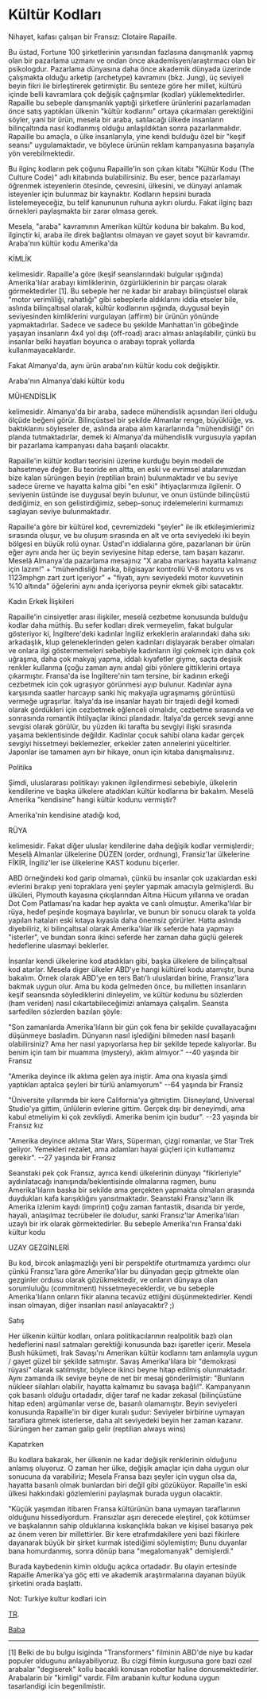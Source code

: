 # Kültür Kodları

Nihayet, kafası çalışan bir Fransız: Clotaire Rapaille.

Bu üstad, Fortune 100 şirketlerinin yarısından fazlasına danışmanlık yapmış olan bir pazarlama uzmanı ve ondan önce akademisyen/araştırmacı olan bir psikologdur. Pazarlama dünyasına daha önce akademik dünyada üzerinde çalışmakta olduğu arketip (archetype) kavramını (bkz. Jung), üç seviyeli beyin fikri ile birleştirerek getirmiştir. Bu senteze göre her millet, kültürü içinde belli kavramlara çok değişik çağrışımlar (kodlar) yüklemektedirler. Rapaille bu sebeple danışmanlık yaptıği şirketlere ürünlerini pazarlamadan önce satış yaptıkları ülkenin "kültür kodlarını" ortaya çıkarmaları gerektiğini söyler, yani bir ürün, mesela bir araba, satılacağı ülkede insanların bilinçaltında nasıl kodlanmış olduğu anlaşıldıktan sonra pazarlanmalıdır. Rapaille bu amaçla, o ülke insanlarıyla, yine kendi bulduğu özel bir "keşif seansı" uygulamaktadır, ve böylece ürünün reklam kampanyasına başarıyla yön verebilmektedir.

Bu ilginç kodların pek çoğunu Rapaille'in son çıkan kitabı "Kültür Kodu (The Culture Code)" adlı kitabında bulabilirsiniz. Bu eser, bence pazarlamayı öğrenmek isteyenlerin ötesinde, çevresini, ülkesini, ve dünyayi anlamak isteyenler için bulunmaz bir kaynaktır. Kodların hepsini burada listelemeyeceğiz, bu telif kanununun ruhuna aykırı olurdu. Fakat ilginç bazı örnekleri paylaşmakta bir zarar olmasa gerek.

Mesela, "araba" kavramının Amerikan kültür koduna bir bakalım. Bu kod, ilginçtir ki, araba ile direk bağlantısı olmayan ve gayet soyut bir kavramdır. Araba'nın kültür kodu Amerika'da

KİMLİK

kelimesidir. Rapaille'a göre (keşif seanslarındaki bulgular ışığında) Amerika'lılar arabayı kimliklerinin, özgürlüklerinin bir parçası olarak görmektedirler [1]. Bu sebeple her ne kadar bir arabayı bilinçüstsel olarak "motor verimliliği, rahatlığı" gibi sebeplerle aldıklarını iddia etseler bile, aslında bilinçaltısal olarak, kültür kodlarının ışığında, duygusal beyin seviyesinden kimliklerini vurgulayan (affirm) bir ürünün yönünde yapmaktadırlar. Sadece ve sadece bu şekilde Manhattan'in göbeğinde yaşayan insanların 4x4 yol dışı (off-road) aracı alması anlaşılabilir, çünkü bu insanlar belki hayatları boyunca o arabayı toprak yollarda kullanmayacaklardır.

Fakat Almanya'da, aynı ürün araba'nın kültür kodu cok değişiktir.

Araba'nın Almanya'daki kültür kodu

MÜHENDİSLİK

kelimesidir. Almanya'da bir araba, sadece mühendislik açısından ileri olduğu ölçüde beğeni görür. Bilinçüstsel bir şekilde Almanlar renge, büyüklüğe, vs. baktıklarını söyleseler de, aslında araba alım kararlarında "mühendisliği" ön planda tutmaktadırlar, demek ki Almanya'da mühendislik vurgusuyla yapılan bir pazarlama kampanyası daha başarılı olacaktır.

Rapaille'in kültür kodları teorisini üzerine kurduğu beyin modeli de bahsetmeye değer. Bu teoride en altta, en eski ve evrimsel atalarımızdan bize kalan sürüngen beyin (reptilian brain) bulunmaktadır ve bu seviye sadece üreme ve hayatta kalma gibi "en eski" ihtiyaçlarımıza ilgilenir. O seviyenin üstünde ise duygusal beyin bulunur, ve onun üstünde bilinçüstü dediğimiz, en son gelistirdiğimiz, sebep-sonuç irdelemelerini kurmamızı saglayan seviye bulunmaktadır.

Rapaille'a göre bir kültürel kod, çevremizdeki "şeyler" ile ilk etkileşimlerimiz sırasında oluşur, ve bu oluşum sırasında en alt ve orta seviyedeki iki beyin bölgesi en büyük rolü oynar. Üstad'ın iddialarına göre, pazarlanan bir ürün eğer aynı anda her üç beyin seviyesine hitap ederse, tam başarı kazanır. Meselâ Almanya'da pazarlama mesajınız "X araba markası hayatta kalmanız için lazım!" + "mühendisliği harika, bilgisayar kontrollü V-8 motoru vs vs 1123mphgn zart zurt içeriyor" + "fiyatı, aynı seviyedeki motor kuvvetinin %10 altında" öğelerini aynı anda içeriyorsa peynir ekmek gibi satacaktır.

Kadın Erkek İlişkileri

Rapaille'in cinsiyetler arası ilişkiler, meselâ cezbetme konusunda bulduğu kodlar daha müthiş. Bu sefer kodları direk vermeyelim, fakat bulgular gösteriyor ki, İngiltere'deki kadınlar İngiliz erkeklerin aralarındaki daha sıkı arkadaşlık, klup geleneklerinden gelen kadınları dişlayarak beraber olmaları ve onlara ilgi göstermemeleri sebebiyle kadınların ilgi çekmek için daha çok uğraşma, daha çok makyaj yapma, iddalı kıyafetler giyme, saçta deşisik renkler kullanma (çoğu zaman aynı anda) gibi yönlere gittiklerini ortaya çıkarmıştır. Fransa'da ise İngiltere'nin tam tersine, bir kadının erkeği cezbetmek icin çok ugraşıyor görünmesi ayıp bulunur. Kadınlar ayna karşısında saatler harcayıp sanki hiç makyajla ugraşmamış görüntüsü vermeğe ugraşırlar. İtalya'da ise insanlar hayatı bir trajedi değil komedi olarak gördükleri için cezbetmek eğlenceli olmalıdır, cezbetme sırasında ve sonrasında romantik ihtilyaçlar ikinci plandadır. İtalya'da gercek sevgi anne sevgisi olarak görülür, bu yüzden iki tarafta bu sevgiyi ilişki sırasında yaşama beklentisinde değildir. Kadinlar çocuk sahibi olana kadar gerçek sevgiyi hissetmeyi beklemezler, erkekler zaten annelerini yüceltirler. Japonlar ise tamamen ayrı bir hikaye, onun için kitaba danışmalısınız.

Politika

Şimdi, uluslararası politikayı yakınen ilgilendirmesi sebebiyle, ülkelerin kendilerine ve başka ülkelere atadıkları kültür kodlarına bir bakalım. Meselâ Amerika "kendisine" hangi kültür kodunu vermiştir?

Amerika'nin kendisine atadığı kod,

RÜYA

kelimesidir. Fakat diğer uluslar kendilerine daha değişik kodlar vermişlerdir; Meselâ Almanlar ülkelerine DÜZEN (order, ordnung), Fransiz'lar ülkelerine FİKİR, İngiliz'ler ise ülkelerine KAST kodunu biçerler.

ABD örneğindeki kod garip olmamalı, çünkü bu insanlar çok uzaklardan eski evlerini bırakıp yeni topraklara yeni şeyler yapmak amacıyla gelmişlerdi. Bu ülküleri, Plymouth kayasına çıkışlarından Altına Hücum yıllarına ve oradan Dot Com Patlaması'na kadar hep ayakta ve canlı olmuştur. Amerika'lılar bir rüya, hedef peşinde koşmaya bayılırlar, ve bunun bir sonucu olarak ta yolda yapılan hataları eski kıtaya kıyasla daha önemsiz görürler. Hatta aslında diyebiliriz, ki bilinçaltısal olarak Amerika'lılar ilk seferde hata yapmayı "isterler", ve bundan sonra ikinci seferde her zaman daha güçlü gelerek hedeflerine ulasmayi beklerler.

İnsanlar kendi ülkelerine kod atadıkları gibi, başka ülkelere de bilinçaltısal kod atarlar. Mesela diger ülkeler ABD'ye hangi kültürel kodu atamıştır, buna bakalım. Örnek olarak ABD'ye en ters Batı'lı uluslardan birine, Fransız'lara bakmak uygun olur. Ama bu koda gelmeden önce, bu milletten insanların keşif seansında söylediklerini dinleyelim, ve kültür kodunu bu sözlerden (ham veriden) nasıl cıkartabileceğimizi anlamaya çalışalim. Seansta sarfedilen sözlerden bazıları şöyle:

"Son zamanlarda Amerika'lıların bir gün çok fena bir şekilde çuvallayacağını düşünmeye basladim. Dünyanın nasıl işlediğini bilmeden nasıl başarılı olabilirsiniz? Ama her nasıl yapıyorlarsa hep bir şekilde tepede kalıyorlar. Bu benim için tam bir muamma (mystery), aklım almıyor." --40 yaşında bir Fransız

"Amerika deyince ilk aklıma gelen aya iniştir. Ama ona kıyasla şimdi yaptıkları aptalca şeyleri bir türlü anlamıyorum" --64 yaşında bir Fransiz

"Üniversite yıllarımda bir kere California'ya gitmiştim. Disneyland, Universal Studio'ya gittim, ünlülerin evlerine gittim. Gerçek dışı bir deneyimdi, ama kabul etmeliyim ki çok zevkliydi. Amerika benim için budur". --23 yaşında bir Fransız kız

"Amerika deyince aklıma Star Wars, Süperman, çizgi romanlar, ve Star Trek geliyor. Yemekleri rezalet, ama adamları hayal güçleri için kutlamamız gerekir". --27 yaşında bir Fransız

Seanstaki pek çok Fransız, ayrıca kendi ülkelerinin dünyayı "fikirleriyle" aydınlatacağı inanışında/beklentisinde olmalarına ragmen, bunu Amerika'lıların baska bir sekilde ama gerçekten yapmakta olmaları arasında duydukları kafa karışıklığını yansıtmaktadır. Seanstaki Fransız'ların ilk Amerika izlenim kaydı (imprint) çoğu zaman fantastik, dısarıda bir yerde, hayali, anlaşılmaz tecrübeler ile doludur, sanki Fransız'lar Amerika'lıları uzaylı bir irk olarak görmektedirler. Bu sebeple Amerika'nın Fransa'daki kültur kodu

UZAY GEZGİNLERİ

Bu kod, bircok anlaşmazlığı yeni bir perspektife oturtmamıza yardımcı olur çünkü Fransız'lara göre Amerika'lılar bu dünyadan geçip gitmekte olan gezginler ordusu olarak gözükmektedir, ve onların dünyaya olan sorumluluğu (commitment) hissetmeyeceklerdir, ve bu sebeple Amerika'lıların onların fikir alanına tecavüz ettiğini düşünmektedirler. Kendi insan olmayan, diğer insanları nasıl anlayacaktır? ;)

Satış

Her ülkenin kültür kodları, onlara politikacılarının realpolitik bazlı olan hedeflerini nasıl satmaları gerektiği konusunda bazı işaretler içerir. Mesela Bush hükümeti, Irak Savaşı'nı Amerikan kültür kodlarını tam anlamıyla uygun / gayet güzel bir şekilde satmıştır. Savaş Amerika'lılara bir "demokrasi rüyasi" olarak satılmıştır, böylece ikinci beyne hitap edilmiş olunmaktadır. Aynı zamanda ilk seviye beyne de net bir mesaj gönderilmiştir: "Bunların nükleer silahları olabilir, hayatta kalmamız bu savaşa bağlı!". Kampanyanın çok basarılı olduğu ortadadır, diğer taraf ne kadar zekasal (bilinçüstüne hitap eden) argümanlar verse de, basarılı olamamıştır. Beyin seviyeleri konusunda Rapaille'in bir diger kuralı şudur: Seviyeler birbirine uymayan taraflara gitmek isterlerse, daha alt seviyedeki beyin her zaman kazanır. Sürüngen her zaman galip gelir (reptilian always wins)

Kapatırken

Bu kodlara bakarak, her ülkenin ne kadar değişik renklerinin olduğunu anlamış oluyoruz. O zaman her ülke, değişik amaçlar için daha uygun olur sonucuna da varabiliriz; Mesela Fransa bazı şeyler için uygun olsa da, hayatta basarılı olmak bunlardan biri değil gibi gözüküyor. Rapaille'in eski ülkesi hakkındaki gözlemlerini paylaşmak burada uygun olacaktir.

"Küçük yaşımdan itibaren Fransa kültürünün bana uymayan taraflarının olduğunu hissediyordum. Fransızlar aşırı derecede eleştirel, çok kötümser ve başkalarının sahip olduklarına kıskançlıkla bakan ve kişisel basarıya pek az önem veren bir millettirler. Bir kere etrafımdakilere yeni bazi fikirlere dayanarak büyük bir şirket kurmak istediğimi söylemiştim; Bunu duyanlar bana homurdanmış, sonra dönüp bana "megalomanyak" demişlerdi."

Burada kaybedenin kimin olduğu açıkca ortadadır. Bu olayin ertesinde Rapaille Amerika'ya göç etti ve akademik araştırmalarına dayanan büyük şirketini orada başlattı.

Not: Turkiye kultur kodlari icin

[TR](../../2009/09/turkiye-kultur-kodlari.md).

[Baba](../../2010/05/baba.md)

----

[1] Belki de bu bulgu isiginda "Transformers" filminin ABD'de niye bu kadar populer oldugunu anlayabiliyoruz. Bu cizgi filmin kurgusuna gore bazi ozel arabalar "degiserek" kollu bacakli konusan robotlar haline donusmektedirler. Arabalarin bir "kimligi" vardir. Film arabanin kultur koduna uygun tasarlandigi icin begenilmistir.
